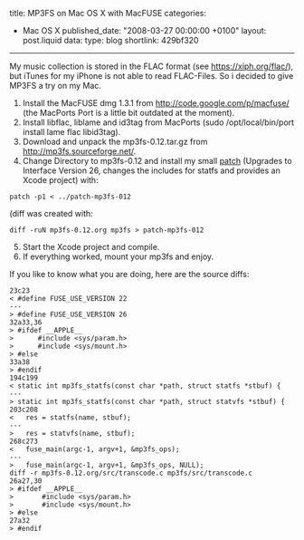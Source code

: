 title: MP3FS on Mac OS X with MacFUSE
categories:
  - Mac OS X
published_date: "2008-03-27 00:00:00 +0100"
layout: post.liquid
data:
  type: blog
  shortlink: 429bf320
---
My music collection is stored in the FLAC format (see <https://xiph.org/flac/>), but iTunes for my iPhone is not able to read FLAC-Files. So i decided to give MP3FS a try on my Mac.

1. Install the MacFUSE dmg 1.3.1 from <http://code.google.com/p/macfuse/> (the MacPorts Port is a little bit outdated at the moment).
2. Install libflac, liblame and id3tag from MacPorts (sudo /opt/local/bin/port install lame flac libid3tag).
3. Download and unpack the mp3fs-0.12.tar.gz from <http://mp3fs.sourceforge.net/>.
4. Change Directory to mp3fs-0.12 and install my small [patch](patch-mp3fs-012)
(Upgrades to Interface Version 26, changes the includes for statfs and provides an Xcode project) with:

```
patch -p1 < ../patch-mp3fs-012
```

(diff was created with:

```
diff -ruN mp3fs-0.12.org mp3fs > patch-mp3fs-012
```

5. Start the Xcode project and compile.
6. If everything worked, mount your mp3fs and enjoy.

<!-- more -->

If you like to know what you are doing, here are the source diffs:

```
23c23
< #define FUSE_USE_VERSION 22
---
> #define FUSE_USE_VERSION 26
32a33,36
> #ifdef __APPLE__
>      #include <sys/param.h>
>      #include <sys/mount.h>
> #else
33a38
> #endif
194c199
< static int mp3fs_statfs(const char *path, struct statfs *stbuf) {
---
> static int mp3fs_statfs(const char *path, struct statvfs *stbuf) {
203c208
<   res = statfs(name, stbuf);
---
>   res = statvfs(name, stbuf);
268c273
<   fuse_main(argc-1, argv+1, &mp3fs_ops);
---
>   fuse_main(argc-1, argv+1, &mp3fs_ops, NULL);
diff -r mp3fs-0.12.org/src/transcode.c mp3fs/src/transcode.c
26a27,30
> #ifdef __APPLE__
>       #include <sys/param.h>
>       #include <sys/mount.h>
> #else
27a32
> #endif
```
